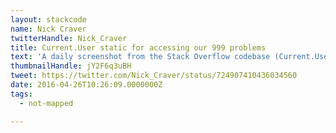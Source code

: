 ```yaml
---
layout: stackcode
name: Nick Craver
twitterHandle: Nick_Craver
title: Current.User static for accessing our 999 problems
text: 'A daily screenshot from the Stack Overflow codebase (Current.User static for accessing our 999 problems). '
thumbnailHandle: jY2F6q3uBH
tweet: https://twitter.com/Nick_Craver/status/724907410436034560
date: 2016-04-26T10:26:09.0000000Z
tags:
  - not-mapped

---
```

